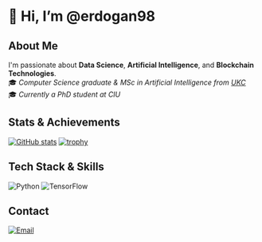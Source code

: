 # 👋 Hi, I’m @erdogan98

## About Me
I'm passionate about **Data Science**, **Artificial Intelligence**, and **Blockchain Technologies**.  
🎓 *Computer Science graduate & MSc in Artificial Intelligence from [UKC](#)*  
🎓 *Currently a PhD student at CIU*

## Stats & Achievements
[![GitHub stats](https://github-readme-stats.vercel.app/api?username=erdogan98&show_icons=true)](https://github.com/erdogan98)
[![trophy](https://github-profile-trophy.vercel.app/?username=erdogan98)](https://github.com/erdogan98)

## Tech Stack & Skills
![Python](https://img.shields.io/badge/Python-3670A0?style=for-the-badge&logo=python&logoColor=ffdd54)
![TensorFlow](https://img.shields.io/badge/TensorFlow-FF6F00?style=for-the-badge&logo=tensorflow&logoColor=white)
<!-- Add more badges as needed -->

## Contact
<a href="mailto:ekervanli@outlook.com"><img src="https://img.shields.io/badge/Email-Contact-blue?style=for-the-badge&logo=gmail" alt="Email"></a>
